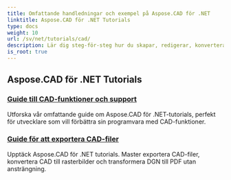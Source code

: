 ```yaml
---
title: Omfattande handledningar och exempel på Aspose.CAD för .NET
linktitle: Aspose.CAD för .NET Tutorials
type: docs
weight: 10
url: /sv/net/tutorials/cad/
description: Lär dig steg-för-steg hur du skapar, redigerar, konverterar och manipulerar CAD-ritningar i dina .NET-applikationer med lätthet och effektivitet. Perfekt för både nybörjare och proffs.
is_root: true
---
```


## Aspose.CAD för .NET Tutorials
### [Guide till CAD-funktioner och support](./guide-to-cad-features-and-support/)
Utforska vår omfattande guide om Aspose.CAD för .NET-tutorials, perfekt för utvecklare som vill förbättra sin programvara med CAD-funktioner.
### [Guide för att exportera CAD-filer](./guide-to-exporting-cad-format/)
Upptäck Aspose.CAD för .NET tutorials. Master exportera CAD-filer, konvertera CAD till rasterbilder och transformera DGN till PDF utan ansträngning.
